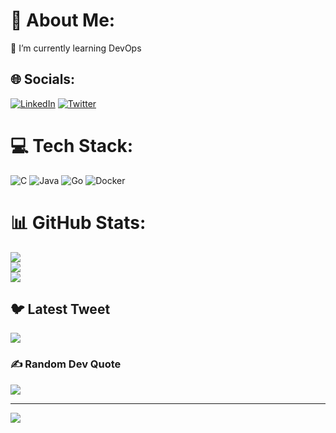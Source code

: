 # 💫 About Me:
🌱 I’m currently learning DevOps<br>


## 🌐 Socials:
[![LinkedIn](https://img.shields.io/badge/LinkedIn-%230077B5.svg?logo=linkedin&logoColor=white)](https://linkedin.com/in/yogesh-saini-49160a245/) [![Twitter](https://img.shields.io/badge/Twitter-%231DA1F2.svg?logo=Twitter&logoColor=white)](https://twitter.com/YogeshxSaini) 

# 💻 Tech Stack:
![C](https://img.shields.io/badge/c-%2300599C.svg?style=for-the-badge&logo=c&logoColor=white) ![Java](https://img.shields.io/badge/java-%23ED8B00.svg?style=for-the-badge&logo=java&logoColor=white) ![Go](https://img.shields.io/badge/go-%2300ADD8.svg?style=for-the-badge&logo=go&logoColor=white) ![Docker](https://img.shields.io/badge/docker-%230db7ed.svg?style=for-the-badge&logo=docker&logoColor=white)
# 📊 GitHub Stats:
![](https://github-readme-stats.vercel.app/api?username=YogeshxSaini&theme=dark&hide_border=false&include_all_commits=false&count_private=false)<br/>
![](https://github-readme-streak-stats.herokuapp.com/?user=YogeshxSaini&theme=dark&hide_border=false)<br/>
![](https://github-readme-stats.vercel.app/api/top-langs/?username=YogeshxSaini&theme=dark&hide_border=false&include_all_commits=false&count_private=false&layout=compact)

## 🐦 Latest Tweet
[![](https://gtce.itsvg.in/api?username=YogeshS2001)](https://github.com/VishwaGauravIn/github-twitter-card-embed)

### ✍️ Random Dev Quote
![](https://quotes-github-readme.vercel.app/api?type=horizontal&theme=dracula)

---
[![](https://visitcount.itsvg.in/api?id=YogeshxSaini&label=Profile%20Views&color=9&icon=0&pretty=false)](https://visitcount.itsvg.in)
